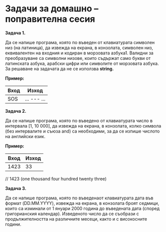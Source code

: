 # Задачи за домашно – поправителна сесия

**Задача 1.**

Да се напише програма, която по въведен от клавиатурата символен низ (на латиница), да извежда на екрана, в конзолата, символен низ, еквивалентен на входния и кодиран в морзовата азбука1. Валидни за преобразуване са символни низове, които съдържат само букви от латинската азбука, арабски цифри или символите от морзовата азбука. За решаване на задачата да не се използва **string.**

**Пример:**

| **Вход** | **Изход** |
| --- | --- |
| SOS | ... --- ... |

**Задача 2.**

Да се напише програма, която по въведено от клавиатурата число в интервала [1, 10 000], да извежда на екрана, в конзолата, колко символа (без интервалите и съюза and) са необходими, за да се изпише числото на английски език.

**Пример:**

| **Вход** | **Изход** |
| --- | --- |
| 1423 | 33 |

// 1423 (one thousand four hundred twenty three)

**Задача 3.**

Да се напише програма, която по въведенаот клавиатурата дата във формат (DD.MM.YYYY), извежда на екрана, в конзолата броят седмици, които са изминали от 1 януари 2000 година до въведената дата (според григорианския календар). Изведеното число да се съобрази с продължителността на различните месеци, както и с високосните години.
